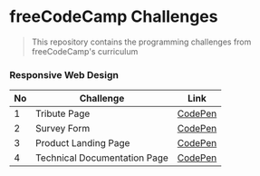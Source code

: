 # freeCodeCamp Challenges
> This repository contains the programming challenges from freeCodeCamp's curriculum

### Responsive Web Design

| No | Challenge | Link |
|----|-----------|------|
| 1 | Tribute Page | [CodePen](https://codepen.io/johndoddy/full/YmObzj) |
| 2 | Survey Form | [CodePen](https://codepen.io/johndoddy/full/XvxMjW) |
| 3 | Product Landing Page | [CodePen](https://codepen.io/johndoddy/full/oKOebM) |
| 4 | Technical Documentation Page | [CodePen](https://codepen.io/johndoddy/full/aboNdpE) |
